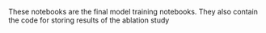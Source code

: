 These notebooks are the final model training notebooks. They also contain the code for storing results of the ablation study
